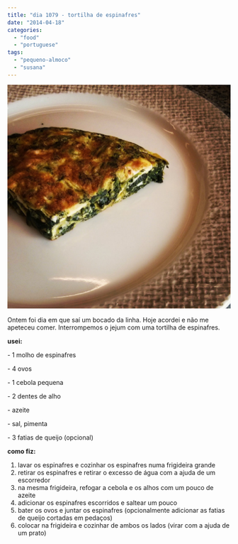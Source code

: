 ```yaml
---
title: "dia 1079 - tortilha de espinafres"
date: "2014-04-18"
categories: 
  - "food"
  - "portuguese"
tags: 
  - "pequeno-almoco"
  - "susana"
---
```


[![](images/IMG_20140418_133325.jpg)](http://2.bp.blogspot.com/-dQreXLRhcv8/U1FIvWdIL-I/AAAAAAAAOTg/24cimbml-80/s1600/IMG_20140418_133325.jpg)

  

Ontem foi dia em que saí um bocado da linha. Hoje acordei e não me apeteceu comer. Interrompemos o jejum com uma tortilha de espinafres.

  

**usei:**

\- 1 molho de espinafres

\- 4 ovos

\- 1 cebola pequena

\- 2 dentes de alho

\- azeite

\- sal, pimenta

\- 3 fatias de queijo (opcional)

  
**como fiz:**  
  

1. lavar os espinafres e cozinhar os espinafres numa frigideira grande
2. retirar os espinafres e retirar o excesso de água com a ajuda de um escorredor
3. na mesma frigideira, refogar a cebola e os alhos com um pouco de azeite
4. adicionar os espinafres escorridos e saltear um pouco
5. bater os ovos e juntar os espinafres (opcionalmente adicionar as fatias de queijo cortadas em pedaços)
6. colocar na frigideira e cozinhar de ambos os lados (virar com a ajuda de um prato)
